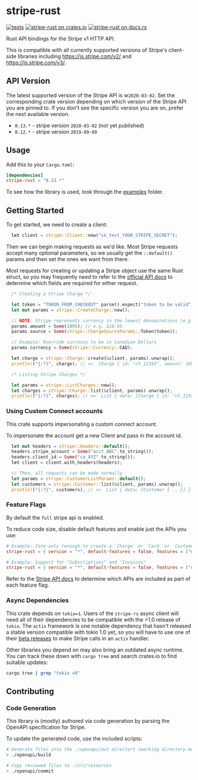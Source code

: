 # stripe-rust

[![tests](https://github.com/wyyerd/stripe-rs/actions/workflows/ci.yml/badge.svg)](https://github.com/wyyerd/stripe-rs/actions/workflows/ci.yml)
[![stripe-rust on crates.io](https://img.shields.io/crates/v/stripe-rust.svg)](https://crates.io/crates/stripe-rust)
[![stripe-rust on docs.rs](https://docs.rs/stripe-rust/badge.svg)](https://docs.rs/stripe-rust)

Rust API bindings for the Stripe v1 HTTP API.

This is compatible with all currently supported versions of Stripe's client-side
libraries including https://js.stripe.com/v2/ and https://js.stripe.com/v3/.

## API Version
The latest supported version of the Stripe API is w`2020-03-02`.
Set the corresponding crate version depending on which version of the Stripe API you are pinned to.
If you don't see the specific version you are on, prefer the next available version.

 - `0.13.*` - stripe version `2020-03-02` (not yet published)
 - `0.12.*` - stripe version `2019-09-09`

## Usage

Add this to your `Cargo.toml`:

```toml
[dependencies]
stripe-rust = "0.13.*"
```

To see how the library is used, look through the [examples](examples) folder.

## Getting Started

To get started, we need to create a client:

```rust
  let client = stripe::Client::new("sk_test_YOUR_STRIPE_SECRET");
```

Then we can begin making requests as we'd like. Most Stripe requests accept
many optional parameters, so we usually get the `::default()` params and then
set the ones we want from there.

Most requests for creating or updating a Stripe object use the same Rust struct,
so you may frequently need to refer to the [official API docs](https://stripe.com/docs/api)
to determine which fields are required for either request.

```rust
  /* Creating a Stripe Charge */

  let token = "TOKEN_FROM_CHECKOUT".parse().expect("token to be valid");
  let mut params = stripe::CreateCharge::new();

  // NOTE: Stripe represents currency in the lowest denominations (e.g. cents)
  params.amount = Some(1095); // e.g. $10.95
  params.source = Some(stripe::ChargeSourceParams::Token(token));

  // Example: Override currency to be in Canadian Dollars
  params.currency = Some(stripe::Currency::CAD);

  let charge = stripe::Charge::create(&client, params).unwrap();
  println!("{:?}", charge); // =>  Charge { id: "ch_12345", amount: 1095, .. }
```

```rust
  /* Listing Stripe Charges */

  let params = stripe::ListCharges::new();
  let charges = stripe::Charge::list(&client, params).unwrap();
  println!("{:?}", charges); // =>  List { data: [Charge { id: "ch_12345", .. }] }
```

### Using Custom Connect accounts

This crate supports impersonating a custom connect account.

To impersonate the account get a new Client and pass in the account id.

```rust
  let mut headers = stripe::Headers::default();
  headers.stripe_account = Some("acct_ABC".to_string());
  headers.client_id = Some("ca_XYZ".to_string());
  let client = client.with_headers(headers);

  // Then, all requests can be made normally
  let params = stripe::CustomerListParams::default();
  let customers = stripe::Customer::list(&client, params).unwrap();
  println!("{:?}", customers); // =>  List { data: [Customer { .. }] }
```

### Feature Flags
By default the `full` stripe api is enabled.

To reduce code size, disable default features and enable just the APIs you use:

```toml
# Example: Core-only (enough to create a `Charge` or `Card` or `Customer`)
stripe-rust = { version = "*", default-features = false, features = ["default-tls"] }

# Example: Support for "Subscriptions" and "Invoices"
stripe-rust = { version = "*", default-features = false, features = ["default-tls", "billing"] }
```

Refer to the [Stripe API docs](https://stripe.com/docs/api) to determine
which APIs are included as part of each feature flag.


### Async Dependencies
This crate depends on `tokio=1`. Users of the `stripe-rs` async client will need
all of their dependencies to be compatible with the >1.0 release of `tokio`. The
`actix` framework is one notable dependency that hasn't released a stable
version compatible with tokio 1.0 yet, so you will have to use one of their
[beta releases](https://docs.rs/actix-web/4.0.0-beta.9/actix_web/) to make
Stripe calls in an `actix` handler.

Other libraries you depend on may also bring an outdated async runtime. You can
track these down with `cargo tree` and search crates.io to find suitable updates:

``` sh
cargo tree | grep "tokio v0"
```

## Contributing

### Code Generation
This library is (mostly) authored via code generation by parsing
the OpenAPI specification for Stripe.

To update the generated code, use the included scripts:

```sh
# Generate files into the ./openapi/out directort (working directory must be project root)
> ./openapi/build

# Copy reviewed files to ./src/resources
> ./openapi/commit
```
